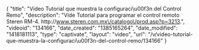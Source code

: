 {
    "title": "Video Tutorial que muestra la configuraci\u00f3n del Control Remo",
    "description": "Vide Tutorial para programar el control remoto Steren RM-4. http:\/\/www.steren.com.mx\/catalogo\/prod.asp?p=3213.",
    "videoid": "134166",
    "date_created": "1385165264",
    "date_modified": "1418181113",
    "type": "captivate",
    "layout": "video",
    "url": "\/v\/video-tutorial-que-muestra-la-configuraci\u00f3n-del-control-remo\/134166"
}